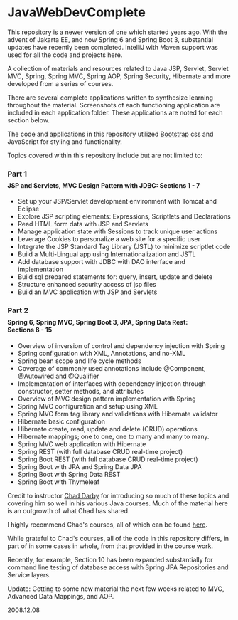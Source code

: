 # JavaWebDevComplete

This repository is a newer version of one which started years ago. With the advent of Jakarta EE, and now Spring 6 and Spring Boot 3, substantial updates have recently been completed. IntelliJ with Maven support was used for all the code and projects here.

A collection of materials and resources related to Java JSP, Servlet, Servlet MVC, Spring, Spring MVC, Spring AOP, Spring Security, Hibernate and more developed from a series of courses.

There are several complete applications written to synthesize learning throughout the material. Screenshots of each functioning application are included in each application folder. These applications are noted for each section below.

The code and applications in this repository utilized <a href="https://getbootstrap.com">Bootstrap</a> css and JavaScript for styling and functionality.

Topics covered within this repository include but are not limited to:

<h3 style="margin-bottom:0.5rem">Part 1</h3>
<h4 style="margin-top:0">JSP and Servlets, MVC Design Pattern with JDBC:
Sections 1 - 7</h4>

- Set up your JSP/Servlet development environment with Tomcat and Eclipse
- Explore JSP scripting elements: Expressions, Scriptlets and Declarations
- Read HTML form data with JSP and Servlets
- Manage application state with Sessions to track unique user actions
- Leverage Cookies to personalize a web site for a specific user
- Integrate the JSP Standard Tag Library (JSTL) to minimize scriptlet code
- Build a Multi-Lingual app using Internationalization and JSTL
- Add database support with JDBC with DAO interface and implementation
- Build sql prepared statements for: query, insert, update and delete
- Structure enhanced security access of jsp files
- Build an MVC application with JSP and Servlets

<h3 style="margin-bottom:0.5rem">Part 2</h3>
<h4 style="margin-top:0">Spring 6, Spring MVC, Spring Boot 3, JPA, Spring Data Rest: <br/>
 Sections 8 - 15</h4>

- Overview of inversion of control and dependency injection with Spring
- Spring configuration with XML, Annotations, and no-XML
- Spring bean scope and life cycle methods
- Coverage of commonly used annotations include @Component, @Autowired and @Qualifier
- Implementation of interfaces with dependency injection through constructor, setter methods, and attributes
- Overview of MVC design pattern implementation with Spring
- Spring MVC configuration and setup using XML
- Spring MVC form tag library and validations with Hibernate validator
- Hibernate basic configuration
- Hibernate create, read, update and delete (CRUD) operations
- Hibernate mappings; one to one, one to many and many to many.
- Spring MVC web application with Hibernate
- Spring REST (with full database CRUD real-time project)
- Spring Boot REST (with full database CRUD real-time project)
- Spring Boot with JPA and Spring Data JPA
- Spring Boot with Spring Data REST
- Spring Boot with Thymeleaf

Credit to instructor <a href="http://www.luv2code.com/" target="_blank">Chad Darby</a> for introducing so much of these topics and covering him so well in his various Java courses. Much of the material here is an outgrowth of what Chad has shared.

I highly recommend Chad's courses, all of which can be found <a href="https://www.udemy.com/user/chaddarby2/">here</a>.

While grateful to Chad's courses, all of the code in this repository differs, in part of in some cases in whole, from that provided in the course work.

Recently, for example, Section 10 has been expanded substantially for command line testing of database access with Spring JPA Repositories and Service layers.

Update: Getting to some new material the next few weeks related to MVC, Advanced Data Mappings, and AOP.

2008.12.08
